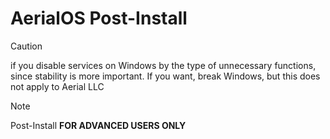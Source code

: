 # AerialOS Post-Install

> [!CAUTION]
> if you disable services on Windows by the type of unnecessary functions, since stability is more important. If you want, break Windows, but this does not apply to Aerial LLC

> [!NOTE]
> Post-Install **FOR ADVANCED USERS ONLY**
